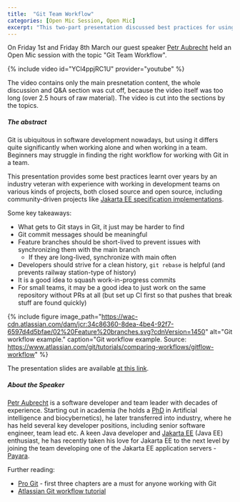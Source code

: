 ```yaml
---
title:  "Git Team Workflow"
categories: [Open Mic Session, Open Mic]
excerpt: "This two-part presentation discussed best practices for using Git in a team project."
---
```


On Friday 1st and Friday 8th March our guest speaker [Petr Aubrecht](https://www.linkedin.com/in/petraubrecht/) held an Open Mic session with the topic \"Git Team Workflow\".

{% include video id="YCl4ppjRC1U" provider="youtube" %}

The video contains only the main presnetation content, the whole discussion and Q&A section was cut off, because the video itself was too long (over 2.5 hours of raw material). The video is cut into the sections by the topics.

##### The abstract

Git is ubiquitous in software development nowadays, but using it differs quite significantly when working alone and when working in a team. Beginners may
struggle in finding the right workflow for working with Git in a team.

This presentation provides some best practices learnt over years by an industry veteran with experience with working in development teams on
various kinds of projects, both closed source and open source, including community-driven projects like
[Jakarta EE specification implementations](https://github.com/eclipse-ee4j/glassfish-concurro).

Some key takeaways:
- What gets to Git stays in Git, it just may be harder to find
- Git commit messages should be meaningful
- Feature branches should be short-lived to prevent issues with synchronizing them with the main branch
  - If they are long-lived, synchronize with main often
- Developers should strive for a clean history, `git rebase` is helpful (and prevents railway station-type of history)
- It is a good idea to squash work-in-progress commits
- For small teams, it may be a good idea to just work on the same repository without PRs at all (but set up CI first so that pushes that break stuff are found quickly)

{% include figure image_path="https://wac-cdn.atlassian.com/dam/jcr:34c86360-8dea-4be4-92f7-6597d4d5bfae/02%20Feature%20branches.svg?cdnVersion=1450" alt="Git workflow example." caption="Git workflow example. Source: https://www.atlassian.com/git/tutorials/comparing-workflows/gitflow-workflow" %}

The presentation slides are available [at this link](https://drive.google.com/file/d/1ReVafF_iYU2PQ71Vbu42-teQErLeFB7X/view?usp=sharing).

##### About the Speaker

[Petr Aubrecht](https://www.linkedin.com/in/petraubrecht/) is a software developer and team leader with decades of experience. Starting out in academia (he holds a [PhD](https://home.asoftware.cz/school/disertace/disertation1.pdf) in Artificial intelligence and biocybernetics),
he later transferred into industry, where he has held several key developer positions, including senior software engineer, team lead etc. A keen Java developer
and [Jakarta EE](https://jakarta.ee/) (Java EE) enthusiast, he has recently taken his love for Jakarta EE to the next level by joining the team developing one of the
Jakarta EE application servers - [Payara](https://www.payara.fish/).

Further reading:
* [Pro Git](https://git-scm.com/book/en/v2) - first three chapters are a must for anyone working with Git
* [Atlassian Git workflow tutorial](https://www.atlassian.com/git/tutorials/comparing-workflows/gitflow-workflow)

